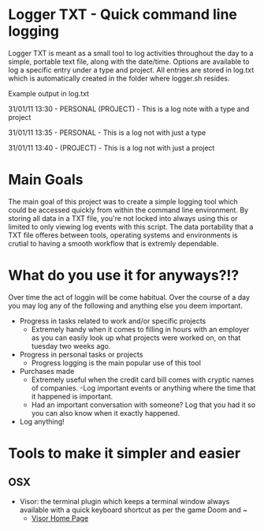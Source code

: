 Logger TXT - Quick command line logging
=======================================

Logger TXT is meant as a small tool to log activities throughout the day to a simple, portable text file, along with the date/time. Options are available to log a specific entry under a type and project. All entries are stored in log.txt which is automatically created in the folder where logger.sh resides.

Example output in log.txt

31/01/11 13:30 - PERSONAL (PROJECT) - This is a log note with a type and project

31/01/11 13:35 - PERSONAL - This is a log not with just a type

31/01/11 13:40 - (PROJECT) - This is a log not with just a project


Main Goals
==========

The main goal of this project was to create a simple logging tool which could be accessed quickly from within the command line environment. By storing all data in a TXT file, you're not locked into always using this or limited to only viewing log events with this script. The data portability that a TXT file offeres between tools, operating systems and environments is crutial to having a smooth workflow that is extremly dependable.

What do you use it for anyways?!?
=================================

Over time the act of loggin will be come habitual. Over the course of a day you may log any of the following and anything else you deem important.

- Progress in tasks related to work and/or specific projects
  - Extremely handy when it comes to filling in hours with an employer as you can easily look up what projects were worked on, on that tuesday two weeks ago.
- Progress in personal tasks or projects
  - Progress logging is the main popular use of this tool
- Purchases made
  - Extremely useful when the credit card bill comes with cryptic names of companies.
-Log important events or anything where the time that it happened is important.
  - Had an important conversation with someone? Log that you had it so you can also know when it exactly happened.
- Log anything!

Tools to make it simpler and easier
===================================

OSX
---

- Visor: the terminal plugin which keeps a terminal window always available with a quick keyboard shortcut as per the game Doom and ~
  - [Visor Home Page](http://visor.binaryage.com/)
